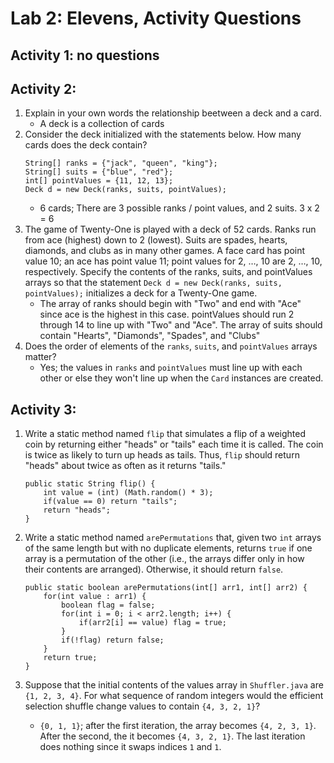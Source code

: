 # Lab 2: Elevens, Activity Questions

## Activity 1: no questions

## Activity 2:
1. Explain in your own words the relationship beetween a deck and a card.
    - A deck is a collection of cards
2. Consider the deck initialized with the statements below. How many cards does the deck contain?
    ```
   String[] ranks = {"jack", "queen", "king"};
   String[] suits = {"blue", "red"};
   int[] pointValues = {11, 12, 13};
   Deck d = new Deck(ranks, suits, pointValues);
    ```
    - 6 cards; There are 3 possible ranks / point values, and 2 suits. 3 x 2 = 6
3. The game of Twenty-One is played with a deck of 52 cards. Ranks run from ace (highest) down to 2
   (lowest). Suits are spades, hearts, diamonds, and clubs as in many other games. A face card has point
   value 10; an ace has point value 11; point values for 2, …, 10 are 2, …, 10, respectively. Specify the
   contents of the ranks, suits, and pointValues arrays so that the statement
   `Deck d = new Deck(ranks, suits, pointValues);`
   initializes a deck for a Twenty-One game.
    - The array of ranks should begin with "Two" and end with "Ace" since ace is the highest in this case. pointValues should
    run 2 through 14 to line up with "Two" and "Ace". The array of suits should contain "Hearts", "Diamonds", "Spades",
    and "Clubs"
4. Does the order of elements of the `ranks`, `suits`, and `pointValues` arrays matter? 
    - Yes; the values in `ranks` and `pointValues` must line up with each other or else they won't line up when the `Card`
    instances are created.

## Activity 3:
1. Write a static method named `flip` that simulates a flip of a weighted coin by returning either
"heads" or "tails" each time it is called. The coin is twice as likely to turn up heads as tails.
Thus, `flip` should return "heads" about twice as often as it returns "tails."
    ```
    public static String flip() {
        int value = (int) (Math.random() * 3);
        if(value == 0) return "tails";
        return "heads";
    }
    ```

2. Write a static method named `arePermutations` that, given two `int` arrays of the same length
but with no duplicate elements, returns `true` if one array is a permutation of the other (i.e., the
arrays differ only in how their contents are arranged). Otherwise, it should return `false`.
    ```
    public static boolean arePermutations(int[] arr1, int[] arr2) {
        for(int value : arr1) {
            boolean flag = false;
            for(int i = 0; i < arr2.length; i++) {
                if(arr2[i] == value) flag = true;
            }
            if(!flag) return false;
        }
        return true;
    }
    ```

3. Suppose that the initial contents of the values array in `Shuffler.java` are `{1, 2, 3,
4}`. For what sequence of random integers would the efficient selection shuffle change values to
contain `{4, 3, 2, 1}`?
    - `{0, 1, 1}`; after the first iteration, the array becomes `{4, 2, 3, 1}`. After the second, the it becomes
    `{4, 3, 2, 1}`. The last iteration does nothing since it swaps indices `1` and `1`.